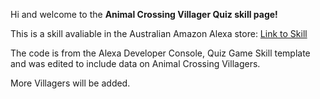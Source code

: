 Hi and welcome to the **Animal Crossing Villager Quiz skill page!** 

This is a skill avaliable in the Australian Amazon Alexa store: [Link to Skill](https://www.amazon.com.au/Fan-New-Horizons-Villager-Quiz/dp/B08BRFH71F/ref=sr_1_fkmr0_2?dchild=1&keywords=fan+animal+crossing+villager+quiz&qid=1593830449&sr=8-2-fkmr)

The code is from the Alexa Developer Console, Quiz Game Skill template and was edited to include data on Animal Crossing Villagers.

More Villagers will be added. 

